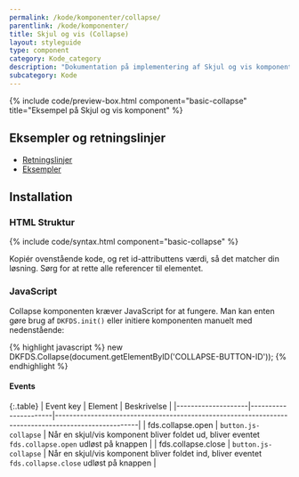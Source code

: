 ```yaml
---
permalink: /kode/komponenter/collapse/
parentlink: /kode/komponenter/
title: Skjul og vis (Collapse)
layout: styleguide
type: component
category: Kode_category
description: "Dokumentation på implementering af Skjul og vis komponenten."
subcategory: Kode
---
```


{% include code/preview-box.html component="basic-collapse" title="Eksempel på Skjul og vis komponent" %}

## Eksempler og retningslinjer
<ul class="nobullet-list">
    <li><a href="/komponenter/collapse/#retningslinjer">Retningslinjer</a></li>
    <li><a href="/komponenter/collapse/">Eksempler</a></li>
</ul>

## Installation

### HTML Struktur

{% include code/syntax.html component="basic-collapse" %}

Kopiér ovenstående kode, og ret id-attributtens værdi, så det matcher din løsning. Sørg for at rette alle referencer til elementet.

### JavaScript

Collapse komponenten kræver JavaScript for at fungere. Man kan enten gøre brug af `DKFDS.init()` eller initiere komponenten manuelt med nedenstående:

{% highlight javascript %}
new DKFDS.Collapse(document.getElementByID('COLLAPSE-BUTTON-ID'));
{% endhighlight %}

#### Events

{:.table}
| Event key          | Element              | Beskrivelse                                                                                         |
|--------------------|----------------------|-----------------------------------------------------------------------------------------------------|
| fds.collapse.open  | `button.js-collapse` | Når en skjul/vis komponent bliver foldet ud, bliver eventet `fds.collapse.open` udløst på knappen   |
| fds.collapse.close | `button.js-collapse` | Når en skjul/vis komponent bliver foldet ind, bliver eventet `fds.collapse.close` udløst på knappen |

